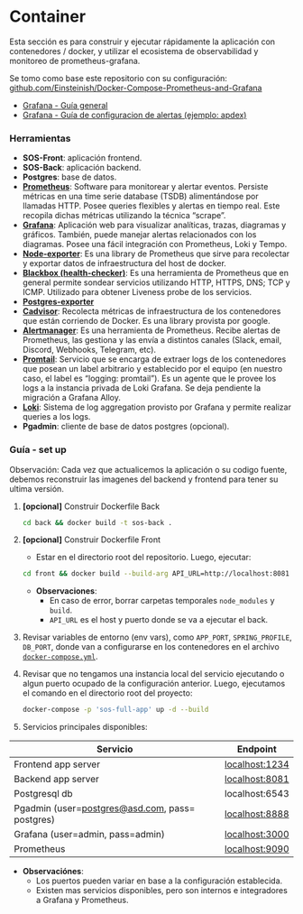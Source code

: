 # Container

Esta sección es para construir y ejecutar rápidamente la aplicación con contenedores / docker, y utilizar el ecosistema de observabilidad y monitoreo de prometheus-grafana.

Se tomo como base este repositorio con su configuración: [github.com/Einsteinish/Docker-Compose-Prometheus-and-Grafana](https://github.com/Einsteinish/Docker-Compose-Prometheus-and-Grafana)

- [Grafana - Guía general](/docs/container/grafana/README.md)
- [Grafana - Guía de configuracion de alertas (ejemplo: apdex)](/docs/container/grafana/alerts/README.md)

### Herramientas

- **SOS-Front**: aplicación frontend.
- **SOS-Back**: aplicación backend.
- **Postgres**: base de datos.
- [**Prometheus**](https://prometheus.io/): Software para monitorear y alertar eventos. Persiste métricas en una time serie database (TSDB) alimentándose por llamadas HTTP. Posee queries flexibles y alertas en tiempo real. Este recopila dichas métricas utilizando la técnica “scrape”.
- [**Grafana**](https://grafana.com/): Aplicación web para visualizar analíticas, trazas, diagramas y gráficos. También, puede manejar alertas relacionados con los diagramas. Posee una fácil integración con Prometheus, Loki y Tempo.
- [**Node-exporter**](https://github.com/prometheus/node_exporter): Es una library de Prometheus que sirve para recolectar y exportar datos de infraestructura del host de docker.
- [**Blackbox (health-checker)**](https://github.com/prometheus/blackbox_exporter): Es una herramienta de Prometheus que en general permite sondear servicios utilizando HTTP, HTTPS, DNS; TCP y ICMP. Utilizado para obtener Liveness probe de los servicios.
- [**Postgres-exporter**](https://github.com/prometheus-community/postgres_exporter)
- [**Cadvisor**](https://github.com/google/cadvisor): Recolecta métricas de infraestructura de los contenedores que están corriendo de Docker. Es una library provista por google.
- [**Alertmanager**](https://github.com/prometheus/alertmanager): Es una herramienta de Prometheus. Recibe alertas de Prometheus, las gestiona y las envía a distintos canales (Slack, email, Discord, Webhooks, Telegram, etc).
- [**Promtail**](https://grafana.com/docs/loki/latest/send-data/promtail/): Servicio que se encarga de extraer logs de los contenedores que posean un label arbitrario y establecido por el equipo (en nuestro caso, el label es “logging: promtail”). Es un agente que le provee los logs a la instancia privada de Loki Grafana. Se deja pendiente la migración a Grafana Alloy.
- [**Loki**](https://grafana.com/docs/loki/latest/): Sistema de log aggregation provisto por Grafana y permite realizar queries a los logs.
- **Pgadmin**: cliente de base de datos postgres (opcional).


### Guía - set up

Observación: Cada vez que actualicemos la aplicación o su codigo fuente, debemos reconstruir las imagenes del backend y frontend para tener su ultima versión.

1. **[opcional]** Construir Dockerfile Back

    ```bash
    cd back && docker build -t sos-back .
    ```

2. **[opcional]** Construir Dockerfile Front

   - Estar en el directorio root del repositorio. Luego, ejecutar:

    ```bash 
    cd front && docker build --build-arg API_URL=http://localhost:8081 -t sos-front .
    ```


   - **Observaciones**: 
     - En caso de error, borrar carpetas temporales `node_modules` y `build`.
     - `API_URL` es el host y puerto donde se va a ejecutar el back.

3. Revisar variables de entorno (env vars), como `APP_PORT`, `SPRING_PROFILE`, `DB_PORT`, donde van a configurarse en los contenedores en el archivo [`docker-compose.yml`](/docs/container/docker-compose.yml).

4. Revisar que no tengamos una instancia local del servicio ejecutando o algun puerto ocupado de la configuración anterior. Luego, ejecutamos el comando en el directorio root del proyecto:
    ```bash
    docker-compose -p 'sos-full-app' up -d --build
    ```

5. Servicios principales disponibles:


| Servicio                                        | Endpoint                                     |
| ----------------------------------------------- | -------------------------------------------- |
| Frontend app server                             | [localhost:1234](http://localhost:1234)      |
| Backend app server                              | [localhost:8081](http://localhost:8081/ping) |
| Postgresql db                                   | localhost:6543                               |
| Pgadmin (user=postgres@asd.com, pass= postgres) | [localhost:8888](http://localhost:8888)      |
| Grafana (user=admin, pass=admin)                | [localhost:3000](http://localhost:3000)      |
| Prometheus                                      | [localhost:9090](http://localhost:9090)      |


   - **Observaciónes**: 
     - Los puertos pueden variar en base a la configuración establecida.
     - Existen mas servicios disponibles, pero son internos e integradores a Grafana y Prometheus.